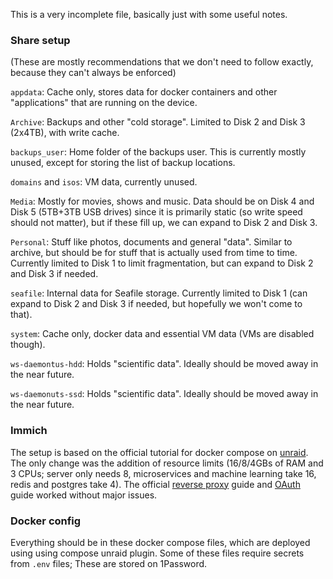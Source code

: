 This is a very incomplete file, basically just with some useful notes.

### Share setup

(These are mostly recommendations that we don't need to follow exactly, because they can't always be enforced)

`appdata`: Cache only, stores data for docker containers and other "applications" that are running on the device.

`Archive`: Backups and other "cold storage". Limited to Disk 2 and Disk 3 (2x4TB), with write cache.

`backups_user`: Home folder of the backups user. This is currently mostly unused, except for storing the list of backup locations.

`domains` and `isos`: VM data, currently unused.

`Media`: Mostly for movies, shows and music. Data should be on Disk 4 and Disk 5 (5TB+3TB USB drives) since it is primarily static (so write speed should not matter), but if these fill up, we can expand to Disk 2 and Disk 3.

`Personal`: Stuff like photos, documents and general "data". Similar to archive, but should be for stuff that is actually used from time to time. Currently limited to Disk 1 to limit fragmentation, but can expand to Disk 2 and Disk 3 if needed.

`seafile`: Internal data for Seafile storage. Currently limited to Disk 1 (can expand to Disk 2 and Disk 3 if needed, but hopefully we won't come to that).

`system`: Cache only, docker data and essential VM data (VMs are disabled though).

`ws-daemontus-hdd`: Holds "scientific data". Ideally should be moved away in the near future.

`ws-daemonuts-ssd`: Holds "scientific data". Ideally should be moved away in the near future.

### Immich

The setup is based on the official tutorial for docker compose on [unraid](https://immich.app/docs/install/unraid/).
The only change was the addition of resource limits (16/8/4GBs of RAM and 3 CPUs; server only needs 8, microservices and machine learning take 16, redis and postgres take 4).
The official [reverse proxy](https://immich.app/docs/administration/reverse-proxy) guide and 
[OAuth](https://immich.app/docs/administration/oauth) guide worked without major issues.

### Docker config

Everything should be in these docker compose files, which are deployed using using compose unraid plugin. Some of these files require secrets from `.env` files; These are stored on 1Password.